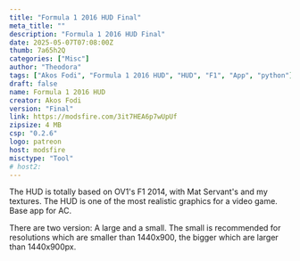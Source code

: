 ```yaml
---
title: "Formula 1 2016 HUD Final"
meta_title: ""
description: "Formula 1 2016 HUD Final"
date: 2025-05-07T07:08:00Z
thumb: 7a65h2Q
categories: ["Misc"]
author: "Theodora"
tags: ["Akos Fodi", "Formula 1 2016 HUD", "HUD", "F1", "App", "python"]
draft: false
name: Formula 1 2016 HUD
creator: Akos Fodi
version: "Final"
link: https://modsfire.com/3it7HEA6p7wUpUf
zipsize: 4 MB
csp: "0.2.6"
logo: patreon
host: modsfire
misctype: "Tool"
# host2:
---
```


The HUD is totally based on OV1's F1 2014, with Mat Servant's and my textures. The HUD is one of the most realistic graphics for a video game. Base app for AC.

There are two version: A large and a small. The small is recommended for resolutions which are smaller than 1440x900, the bigger which are larger than 1440x900px.